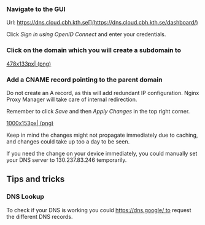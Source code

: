 <span id="navigate-to-the-gui"></span>

### Navigate to the GUI

Url: https://dns.cloud.cbh.kth.se[](https://dns.cloud.cbh.kth.se/dashboard/)

Click *Sign in using OpenID Connect* and enter your credentials.

<span id="click-on-the-domain-which-you-will-create-a-subdomain-to"></span>

### Click on the domain which you will create a subdomain to

[478x133px| (png)](/File:Pdns-click-domain_large.png "wikilink")

<span id="add-a-cname-record-pointing-to-the-parent-domain"></span>

### Add a CNAME record pointing to the parent domain

Do not create an A record, as this will add redundant IP configuration.
Nginx Proxy Manager will take care of internal redirection.

Remember to click *Save* and then *Apply Changes* in the top right
corner.

[1000x153px| (png)](/File:Pdns-add-record_large.png "wikilink")

Keep in mind the changes might not propagate immediately due to caching,
and changes could take up too a day to be seen.

If you need the change on your device immediately, you could manually
set your DNS server to 130.237.83.246 temporarily.

<span id="tips-and-tricks"></span>

## Tips and tricks

<span id="dns-lookup"></span>

### DNS Lookup

To check if your DNS is working you could https://dns.google/ to request
the different DNS records.